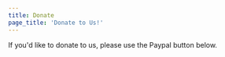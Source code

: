 ```yaml
---
title: Donate
page_title: 'Donate to Us!'
---
```

If you'd like to donate to us, please use the Paypal button below.